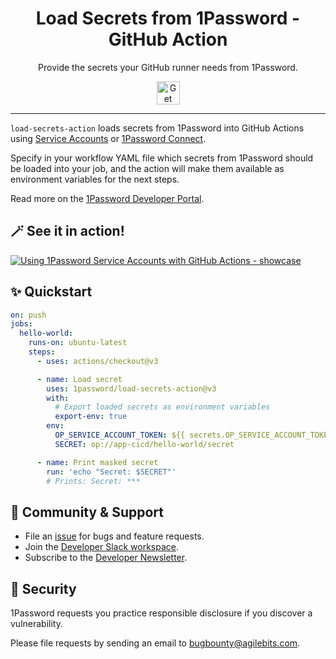 <!-- Image sourced from https://blog.1password.com/1password-service-accounts/ -->
<img alt="" role="img" src="https://blog.1password.com/posts/2023/1password-service-accounts/header.png"/>

<div align="center">
  <h1>Load Secrets from 1Password - GitHub Action</h1>
  <p>Provide the secrets your GitHub runner needs from 1Password.</p>
  <a href="https://developer.1password.com/docs/ci-cd/github-actions">
    <img alt="Get started" src="https://user-images.githubusercontent.com/45081667/226940040-16d3684b-60f4-4d95-adb2-5757a8f1bc15.png" height="37"/>
  </a>
</div>

---

`load-secrets-action` loads secrets from 1Password into GitHub Actions using [Service Accounts](https://developer.1password.com/docs/service-accounts) or [1Password Connect](https://developer.1password.com/docs/connect).

Specify in your workflow YAML file which secrets from 1Password should be loaded into your job, and the action will make them available as environment variables for the next steps.

Read more on the [1Password Developer Portal](https://developer.1password.com/docs/ci-cd/github-actions).

## 🪄 See it in action!

[![Using 1Password Service Accounts with GitHub Actions - showcase](https://img.youtube.com/vi/kVBl5iQYgSA/maxresdefault.jpg)](https://www.youtube.com/watch?v=kVBl5iQYgSA "Using 1Password Service Accounts with GitHub Actions")

## ✨ Quickstart

```yml
on: push
jobs:
  hello-world:
    runs-on: ubuntu-latest
    steps:
      - uses: actions/checkout@v3

      - name: Load secret
        uses: 1password/load-secrets-action@v3
        with:
          # Export loaded secrets as environment variables
          export-env: true
        env:
          OP_SERVICE_ACCOUNT_TOKEN: ${{ secrets.OP_SERVICE_ACCOUNT_TOKEN }}
          SECRET: op://app-cicd/hello-world/secret

      - name: Print masked secret
        run: 'echo "Secret: $SECRET"'
        # Prints: Secret: ***
```

## 💙 Community & Support

- File an [issue](https://github.com/1Password/load-secrets-action/issues) for bugs and feature requests.
- Join the [Developer Slack workspace](https://developer.1password.com/joinslack).
- Subscribe to the [Developer Newsletter](https://1password.com/dev-subscribe/).

## 🔐 Security

1Password requests you practice responsible disclosure if you discover a vulnerability.

Please file requests by sending an email to bugbounty@agilebits.com.
